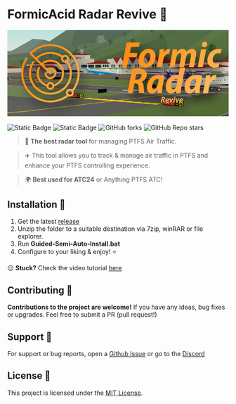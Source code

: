 # FormicAcid Radar Revive 📡

![Project Banner](readme_banner.png?raw=true)

![Static Badge](https://img.shields.io/badge/license-MIT-red?link=https%3A%2F%2Fopensource.org%2Flicense%2Fmit) ![Static Badge](https://img.shields.io/badge/mom_made-pizza_rolls-blue?link=https%3A%2F%2Fopensource.org%2Flicense%2Fmit)
![GitHub forks](https://img.shields.io/github/forks/awdev1/FormicAcid-Radar-Revive)
![GitHub Repo stars](https://img.shields.io/github/stars/awdev1/FormicAcid-Radar-Revive)




> 📡 **The best radar tool** for managing PTFS Air Traffic.


> ✈️ This tool allows you to track & manage air traffic in PTFS and enhance your PTFS controlling experience.

> 🌍 **Best used for ATC24** or Anything PTFS ATC!


## Installation 🔧

1. Get the latest [release](<https://github.com/awdev1/FormicAcid-Radar-Revive/releases>)
2. Unzip the folder to a suitable destination via 7zip, winRAR or file explorer.
3. Run **Guided-Semi-Auto-Install.bat**
4. Configure to your liking & enjoy! ⭐

😔 **Stuck?** Check the video tutorial [here](<https://www.youtube.com/watch?v=LYUFJBMxizM>)

## Contributing 🤝

**Contributions to the project are welcome!** If you have any ideas, bug fixes or upgrades. Feel free to submit a PR (pull request!)

## Support 💁

For support or bug reports, open a [Github Issue](<https://github.com/awdev1/FormicAcid-Radar-Revive/issues>) or go to the [Discord](<https://discord.gg/g9wgbWSTxC>)

## License 🪪

This project is licensed under the [MIT License](https://opensource.org/license/mit).
